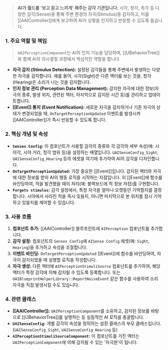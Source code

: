 
> **AI가 월드를 '보고 듣고 느끼게' 해주는 감각 기관입니다.** 시각, 청각, 촉각 등 다양한 감각(Sense)을 통해 주변 환경의 자극(Stimulus)을 감지하고, 이를 [[AAIController]]에게 보고하여 AI가 상황을 인지하고 반응할 수 있도록 돕습니다.

### **1. 주요 역할 및 책임**
> `UAIPerceptionComponent`는 AI의 인지 기능을 담당하며, [[UBehaviorTree]]와 함께 AI의 의사결정 과정에서 핵심적인 역할을 합니다.
* **자극 감지 (Stimulus Detection):**
    설정된 감각들을 통해 주변에서 발생하는 다양한 자극을 감지합니다. 예를 들어, 시각(Sight)은 다른 액터를 보는 것을, 청각(Hearing)은 소리가 나는 것을 감지합니다.
* **인지 정보 관리 (Perception Data Management):**
    감지한 자극에 대한 정보(자극의 종류, 발생 위치, 관련된 액터, 마지막으로 감지된 시간 등)를 관리하고 업데이트합니다.
* **[[Event]] 통지 (Event Notification):**
    새로운 자극을 감지하거나 기존 자극의 상태가 변경되었을 때, `OnTargetPerceptionUpdated` 이벤트를 발생시켜 [[AAIController]]가 즉시 반응할 수 있도록 합니다.

### **2. 핵심 개념 및 속성**
* **`Senses Config`:**
    이 컴포넌트가 사용할 감각의 종류와 각 감각의 세부 속성(예: 시야각, 시야 거리, 청각 범위 등)을 설정하는 배열입니다. `UAISenseConfig_Sight`, `UAISenseConfig_Hearing` 등의 에셋을 여기에 추가하여 AI의 감각을 디자인합니다.
* **`OnTargetPerceptionUpdated`:**
    가장 중요한 [[Event]]입니다. 감지된 액터와 자극에 대한 정보를 받아 AI의 행동 로직을 시작하는 지점입니다. 이 [[Event]]에 함수를 바인딩하여, 적을 발견했을 때의 처리(예: 블랙보드에 적 정보 저장)를 구현합니다.
* **`Forgets stimulus`:**
    감각 설정에서, 특정 자극을 얼마나 오랫동안 기억할지를 결정합니다. 시야에서 사라진 적을 즉시 잊을지, 아니면 마지막으로 본 위치를 잠시 기억하고 있을지를 제어할 수 있습니다.

### **3. 사용 흐름**
1.  **컴포넌트 추가:** [[AAIController]] 블루프린트에 `AIPerception` 컴포넌트를 추가합니다.
2.  **감각 설정:** 컴포넌트의 `Senses Config`에 `AISense Config` 에셋(예: `Sight`, `Hearing`)을 추가하고 속성을 조절합니다.
3.  **이벤트 바인딩:** `OnTargetPerceptionUpdated` [[Event]]에 함수를 바인딩하여, 자극이 감지되었을 때 실행할 로직을 작성합니다.
4.  **자극 생성:** 다른 액터에 `AIPerceptionStimuliSource` 컴포넌트를 추가하여, 해당 액터가 특정 감각에 의해 감지될 수 있도록 등록합니다. 또는 `UAIBlueprintHelperLibrary::ReportNoiseEvent` 같은 함수를 사용하여 소리 자극을 직접 발생시킬 수도 있습니다.

### **4. 관련 클래스**
* **[[AAIController]]:**
    `UAIPerceptionComponent`를 소유하고, 감지된 정보를 바탕으로 [[UBehaviorTree]]를 실행하는 등 실질적인 AI 로직을 총괄합니다.
* **`UAISenseConfig`:**
    개별 감각의 속성을 정의하는 설정 클래스의 부모 클래스입니다. (`UAISenseConfig_Sight`, `UAISenseConfig_Hearing` 등)
* **`AIPerceptionStimuliSourceComponent`:**
    이 컴포넌트를 가진 액터는 `UAIPerceptionComponent`에 의해 감지될 수 있는 '자극원'이 됩니다.
